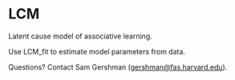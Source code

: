 LCM
====

Latent cause model of associative learning.

Use LCM_fit to estimate model parameters from data.

Questions? Contact Sam Gershman (gershman@fas.harvard.edu).